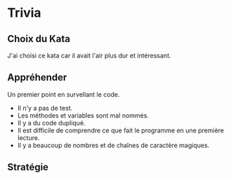 # Trivia

## Choix du Kata

J'ai choisi ce kata car il avait l'air plus dur et intéressant.

## Appréhender

Un premier point en survellant le code.

- Il n'y a pas de test.
- Les méthodes et variables sont mal nommés.
- Il y a du code dupliqué.
- Il est difficile de comprendre ce que fait le programme en une première lecture.
- Il y a beaucoup de nombres et de chaînes de caractère magiques.

## Stratégie
